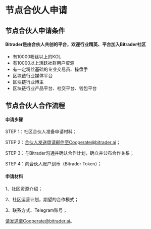 # 节点合伙人申请

## 节点合伙人申请条件

#### Bitrader是由合伙人共创的平台，欢迎行业精英、平台加入Bitrader社区

* 有10000粉丝以上的KOL
* 有10000以上活跃社群用户资源
* 有一定粉丝基础的专业交易员、操盘手
* 区块链行业媒体平台
* 区块链行业博主
* 区块链行业产品平台、社交平台、钱包平台

## 节点合伙人合作流程

#### 申请步骤

STEP 1：社区合伙人准备申请材料；

STEP 2：合伙人发送申请邮件至Cooperate@bitrader.ai；

STEP 3：与Bitrader沟通并确认合作计划，确立并公布合作关系；

STEP 4：向合伙人账户划币（Bitrader Token）；

#### 申请材料

1、社区资源介绍；

2、社区运营计划，期望的合作模式；

3、联系方式、Telegram账号；

请发送至Cooperate@bitrader.ai。
